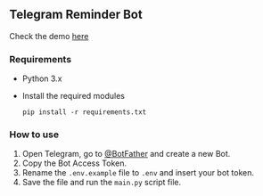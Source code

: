 ## Telegram Reminder Bot

Check the demo [here](https://t.me/sf_reminder_bot/)

### Requirements

- Python 3.x
- Install the required modules

      pip install -r requirements.txt

### How to use

1. Open Telegram, go to [@BotFather](https://t.me/botfather) and create a new Bot.
2. Copy the Bot Access Token.
3. Rename the `.env.example` file to `.env` and insert your bot token.
4. Save the file and run the `main.py` script file.
